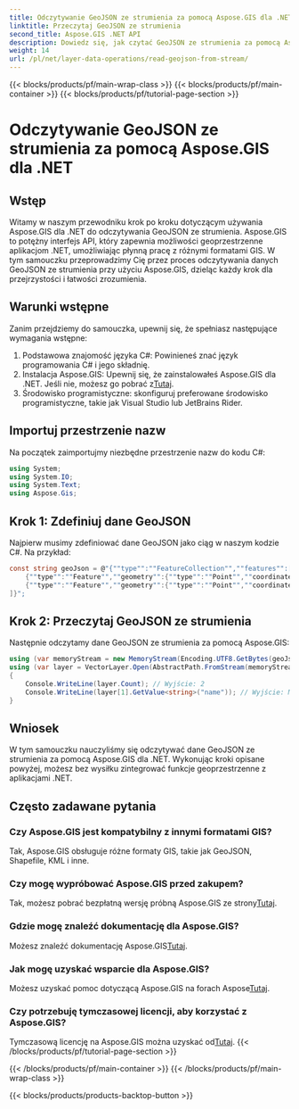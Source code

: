 ```yaml
---
title: Odczytywanie GeoJSON ze strumienia za pomocą Aspose.GIS dla .NET
linktitle: Przeczytaj GeoJSON ze strumienia
second_title: Aspose.GIS .NET API
description: Dowiedz się, jak czytać GeoJSON ze strumienia za pomocą Aspose.GIS dla .NET. Postępuj zgodnie z naszym przewodnikiem krok po kroku, aby bezproblemowo zintegrować dane geoprzestrzenne ze swoimi aplikacjami.
weight: 14
url: /pl/net/layer-data-operations/read-geojson-from-stream/
---
```


{{< blocks/products/pf/main-wrap-class >}}
{{< blocks/products/pf/main-container >}}
{{< blocks/products/pf/tutorial-page-section >}}

# Odczytywanie GeoJSON ze strumienia za pomocą Aspose.GIS dla .NET

## Wstęp
Witamy w naszym przewodniku krok po kroku dotyczącym używania Aspose.GIS dla .NET do odczytywania GeoJSON ze strumienia. Aspose.GIS to potężny interfejs API, który zapewnia możliwości geoprzestrzenne aplikacjom .NET, umożliwiając płynną pracę z różnymi formatami GIS. W tym samouczku przeprowadzimy Cię przez proces odczytywania danych GeoJSON ze strumienia przy użyciu Aspose.GIS, dzieląc każdy krok dla przejrzystości i łatwości zrozumienia.
## Warunki wstępne
Zanim przejdziemy do samouczka, upewnij się, że spełniasz następujące wymagania wstępne:
1. Podstawowa znajomość języka C#: Powinieneś znać język programowania C# i jego składnię.
2.  Instalacja Aspose.GIS: Upewnij się, że zainstalowałeś Aspose.GIS dla .NET. Jeśli nie, możesz go pobrać z[Tutaj](https://releases.aspose.com/gis/net/).
3. Środowisko programistyczne: skonfiguruj preferowane środowisko programistyczne, takie jak Visual Studio lub JetBrains Rider.

## Importuj przestrzenie nazw
Na początek zaimportujmy niezbędne przestrzenie nazw do kodu C#:
```csharp
using System;
using System.IO;
using System.Text;
using Aspose.Gis;
```

## Krok 1: Zdefiniuj dane GeoJSON
Najpierw musimy zdefiniować dane GeoJSON jako ciąg w naszym kodzie C#. Na przykład:
```csharp
const string geoJson = @"{""type"":""FeatureCollection"",""features"":[
    {""type"":""Feature"",""geometry"":{""type"":""Point"",""coordinates"":[0, 1]},""properties"":{""name"":""John""}},
    {""type"":""Feature"",""geometry"":{""type"":""Point"",""coordinates"":[2, 3]},""properties"":{""name"":""Mary""}}
]}";
```
## Krok 2: Przeczytaj GeoJSON ze strumienia
Następnie odczytamy dane GeoJSON ze strumienia za pomocą Aspose.GIS:
```csharp
using (var memoryStream = new MemoryStream(Encoding.UTF8.GetBytes(geoJson)))
using (var layer = VectorLayer.Open(AbstractPath.FromStream(memoryStream), Drivers.GeoJson))
{
    Console.WriteLine(layer.Count); // Wyjście: 2
    Console.WriteLine(layer[1].GetValue<string>("name")); // Wyjście: Maryja
}
```

## Wniosek
W tym samouczku nauczyliśmy się odczytywać dane GeoJSON ze strumienia za pomocą Aspose.GIS dla .NET. Wykonując kroki opisane powyżej, możesz bez wysiłku zintegrować funkcje geoprzestrzenne z aplikacjami .NET.
## Często zadawane pytania
### Czy Aspose.GIS jest kompatybilny z innymi formatami GIS?
Tak, Aspose.GIS obsługuje różne formaty GIS, takie jak GeoJSON, Shapefile, KML i inne.
### Czy mogę wypróbować Aspose.GIS przed zakupem?
 Tak, możesz pobrać bezpłatną wersję próbną Aspose.GIS ze strony[Tutaj](https://releases.aspose.com/).
### Gdzie mogę znaleźć dokumentację dla Aspose.GIS?
 Możesz znaleźć dokumentację Aspose.GIS[Tutaj](https://reference.aspose.com/gis/net/).
### Jak mogę uzyskać wsparcie dla Aspose.GIS?
 Możesz uzyskać pomoc dotyczącą Aspose.GIS na forach Aspose[Tutaj](https://forum.aspose.com/c/gis/33).
### Czy potrzebuję tymczasowej licencji, aby korzystać z Aspose.GIS?
 Tymczasową licencję na Aspose.GIS można uzyskać od[Tutaj](https://purchase.aspose.com/temporary-license/).
{{< /blocks/products/pf/tutorial-page-section >}}

{{< /blocks/products/pf/main-container >}}
{{< /blocks/products/pf/main-wrap-class >}}

{{< blocks/products/products-backtop-button >}}
